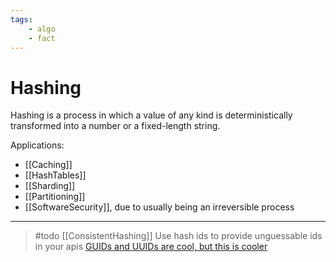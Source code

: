 ```yaml
---
tags:
    - algo
    - fact
---
```


# Hashing

Hashing is a process in which a value of any kind is deterministically transformed into a number or a fixed-length string.

Applications:

* [[Caching]]
* [[HashTables]]
* [[Sharding]]
* [[Partitioning]]
* [[SoftwareSecurity]], due to usually being an irreversible process

___

>#todo
> [[ConsistentHashing]]
> Use hash ids to provide unguessable ids in your apis
> [GUIDs and UUIDs are cool, but this is cooler](https://www.youtube.com/watch?utm_source=pocket_mylist&v=tSuwe7FowzE)
